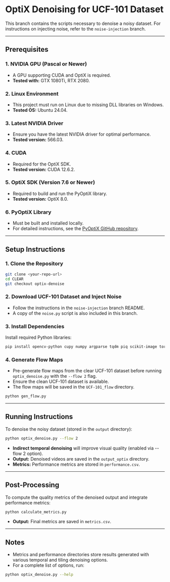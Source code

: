 
# OptiX Denoising for UCF-101 Dataset

This branch contains the scripts necessary to denoise a noisy dataset. For instructions on injecting noise, refer to the `noise-injection` branch.

---

## Prerequisites

### 1. NVIDIA GPU (Pascal or Newer)
- A GPU supporting CUDA and OptiX is required.
- **Tested with:** GTX 1080Ti, RTX 2080.

### 2. Linux Environment
- This project must run on Linux due to missing DLL libraries on Windows.
- **Tested OS:** Ubuntu 24.04.

### 3. Latest NVIDIA Driver
- Ensure you have the latest NVIDIA driver for optimal performance.
- **Tested version:** 566.03.

### 4. CUDA
- Required for the OptiX SDK.
- **Tested version:** CUDA 12.6.2.

### 5. OptiX SDK (Version 7.6 or Newer)
- Required to build and run the PyOptiX library.
- **Tested version:** OptiX 8.0.

### 6. PyOptiX Library
- Must be built and installed locally.
- For detailed instructions, see the [PyOptiX GitHub repository](https://github.com/NVIDIA/otk-pyoptix).

---

## Setup Instructions

### 1. Clone the Repository
```bash
git clone <your-repo-url>
cd CLEAR
git checkout optix-denoise
```

### 2. Download UCF-101 Dataset and Inject Noise
- Follow the instructions in the `noise-injection` branch README.
- A copy of the `noise.py` script is also included in this branch.

### 3. Install Dependencies
Install required Python libraries:
```bash
pip install opencv-python cupy numpy argparse tqdm piq scikit-image torchvision
```

### 4. Generate Flow Maps
- Pre-generate flow maps from the clear UCF-101 dataset before running `optix_denoise.py` with the `--flow 2` flag.
- Ensure the clean UCF-101 dataset is available.
- The flow maps will be saved in the `UCF-101_flow` directory.
```bash
python gen_flow.py
```

---

## Running Instructions

To denoise the noisy dataset (stored in the `output` directory):
```bash
python optix_denoise.py --flow 2
```
- **Indirect temporal denoising** will improve visual quality (enabled via --flow 2 option).
- **Output:** Denoised videos are saved in the `output_optix` directory.
- **Metrics:** Performance metrics are stored in `performance.csv`.

---

## Post-Processing

To compute the quality metrics of the denoised output and integrate performance metrics:
```bash
python calculate_metrics.py
```
- **Output:** Final metrics are saved in `metrics.csv`.

---

## Notes
- Metrics and performance directories store results generated with various temporal and tiling denoising options.
- For a complete list of options, run:
```bash
python optix_denoise.py --help
```
